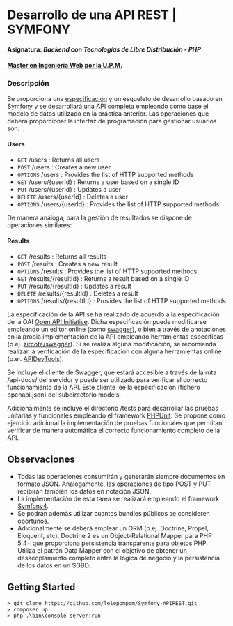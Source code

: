 # Desarrollo de una API REST | SYMFONY
#### Asignatura: *Backend con Tecnologías de Libre Distribución - PHP*
#### [Máster en Ingeniería Web por la U.P.M.](http://miw.etsisi.upm.es)

### Descripción
Se proporciona una [especificación](http://localhost:8000/api-docs/index.html) y un esqueleto de desarrollo basado en Symfony y se desarrollará una API completa
empleando como base el modelo de datos utilizado en la práctica anterior. Las operaciones que deberá proporcionar la
interfaz de programación para gestionar usuarios son:
####  Users
* `GET` /users : Returns all users
* `POST` /users : Creates a new user
* `OPTIONS` /users : Provides the list of HTTP supported methods
* `GET` /users/{userId} : Returns a user based on a single ID
* `PUT` /users/{userId} : Updates a user
* `DELETE` /users/{userId} : Deletes a user
* `OPTIONS` /users/{userId} : Provides the list of HTTP supported methods

De manera análoga, para la gestión de resultados se dispone de operaciones similares:
#### Results
* `GET` /results : Returns all results
* `POST` /results : Creates a new result
* `OPTIONS` /results : Provides the list of HTTP supported methods
* `GET` /results/{resultId} : Returns a result based on a single ID
* `PUT` /results/{resultId} : Updates a result
* `DELETE` /results/{resultId} : Deletes a result
* `OPTIONS` /results/{resultId} : Provides the list of HTTP supported methods

La especificación de la API se ha realizado de acuerdo a la especificación de la OAI [Open API Initiative](https://www.openapis.org/).
Dicha especificación puede modificarse empleando un editor online (como [swagger](http://editor.swagger.io/)), o bien a través de
anotaciones en la propia implementación de la API empleando herramientas específicas (p.ej. [zircote/swagger](http://zircote.com/swagger-php/)).
Si se realiza alguna modificación, se recomienda realizar la verificación de la especificación con alguna herramientas
online (p.ej. [APIDevTools](https://github.com/APIDevTools)).

Se incluye el cliente de Swagger, que estará accesible a través de la ruta /api-docs/ del servidor y puede ser utilizado
para verificar el correcto funcionamiento de la API. Este cliente lee la especificación (fichero openapi.json) del subdirectorio models.

Adicionalmente se incluye el directorio /tests para desarrollar las pruebas unitarias y funcionales empleando el framework
[PHPUnit](https://phpunit.de/). Se propone como ejercicio adicional la implementación de pruebas funcionales que permitan verificar de manera
automática el correcto funcionamiento completo de la API.

## Observaciones
* Todas las operaciones consumirán y generarán siempre documentos en formato JSON. Análogamente, las operaciones de tipo POST y PUT recibirán también los datos en notación JSON.
* La implementación de esta tarea se realizará empleando el framework [Symfony4](https://symfony.com/).
* Se podrán además utilizar cuantos bundles públicos se consideren oportunos.
* Adicionalmente se deberá emplear un ORM (p.ej. Doctrine, Propel, Eloquent, etc). Doctrine 2 es un Object-Relational Mapper para PHP 5.4+ que proporciona persistencia transparente para objetos PHP. Utiliza el patrón Data Mapper con el objetivo de obtener un desacoplamiento completo entre la lógica de negocio y la persistencia de los datos en un SGBD.

## Getting Started
```
> git clone https://github.com/lelepompom/Symfony-APIREST.git
> composer up
> php .\bin\console server:run
```